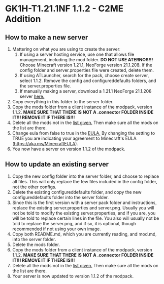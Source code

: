# GK1H-T1.21.1NF 1.1.2 - C2ME Addition  
## How to make a new server  
1. Mattering on what you are using to create the server:  
   1. If using a server hosting service, use one that allows file management, including the mod folder. **DO NOT USE ATERNOS!!!** Choose Minecraft version 1.21.1, NeoForge version 21.1.208. If the config folder and server.properties file were created, delete them.   
   2. If using ATLauncher, search for the pack, choose create server, select 1.1.2. Remove the config and configureddefaults folders, and the server.properties file.  
   3. If manually making a server, download a 1.21.1 NeoForge 21.1.208 server [here.](https://maven.neoforged.net/releases/net/neoforged/neoforge/21.1.208/neoforge-21.1.208-installer.jar)  
2. Copy everything in this folder to the server folder.  
3. Copy the mods folder from a client instance of the modpack, version 1.1.2. **MAKE SURE THAT THERE IS NOT A .connector FOLDER INSIDE IT!!! REMOVE IT IF THERE IS!!!**  
4. Delete all the mods not in the [list given.](mods.md) Then make sure all the mods on the list are there.  
5. Change eula from false to true in the [EULA.](eula.txt) By changing the setting to TRUE you are indicating your agreement to Minecraft's EULA (https://aka.ms/MinecraftEULA).  
6. You now have a server on version 1.1.2 of the modpack.  
## How to update an existing server  
1. Copy the new config folder into the server folder, and choose to replace all files. This will only replace the few files included in the config folder, not the other configs.  
2. Delete the existing configureddefaults folder, and copy the new configureddefaults folder into the server folder.  
3. Since this is the first version with a server pack folder and instructions, replace the existing server.properties and server.png. Usually you will not be told to modify the existing server.properties, and if you are, you will be told to replace certain lines in the file. You also will usually not be told to replace the server.png, and if so, it is optional, though recommended if not using your own image.  
4. Copy both README.md, which you are currently reading, and mod.md, into the server folder.  
5. Delete the mods folder.  
6. Copy the mods folder from a client instance of the modpack, version 1.1.2. **MAKE SURE THAT THERE IS NOT A .connector FOLDER INSIDE IT!!! REMOVE IT IF THERE IS!!!**  
7. Delete all the mods not in the [list given.](mods.md) Then make sure all the mods on the list are there.  
8. Your server is now updated to version 1.1.2 of the modpack.